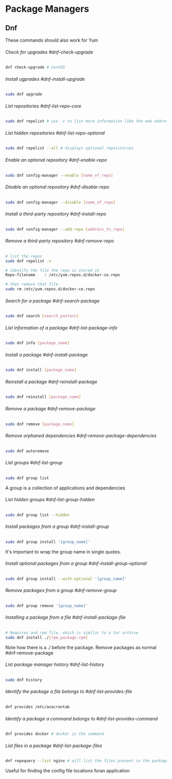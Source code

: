 # Package Managers
## Dnf 
These commands should also work for Yum

###### Check for upgrades #dnf-check-upgrade
``` sh
dnf check-upgrade # CentOS
```

###### Install ugprades #dnf-install-upgrade 
``` sh
sudo dnf upgrade
```

###### List repositories #dnf-list-repo-core
``` sh
sudo dnf repolist # use -v to list more information like the web addresses
```
###### List hidden repositories #dnf-list-repo-optional 
```sh
sudo dnf repolist --all # displays optional repositories
```

###### Enable an optional repository #dnf-enable-repo
``` sh
sudo dnf config-manager --enable [name_of_repo]
```
###### Disable an optional repository #dnf-disable-repo
``` sh
sudo dnf config-manager --disable [name_of_repo]
```
###### Install a third-party repository #dnf-install-repo
``` sh
sudo dnf config-manager --add-repo [address_to_repo]
```

###### Remove a third-party repository #dnf-remove-repo
``` sh
# list the repos
sudo dnf repolist -v

# identify the file the repo is stored in
Repo-filename    : /etc/yum.repos.d/docker-ce.repo

# then remove that file
sudo rm /etc/yum.repos.d/docker-ce.repo
```

###### Search for a package #dnf-search-package
``` sh
sudo dnf search [search_pattern]
```

###### List information of a package #dnf-list-package-info
```sh
sudo dnf info [package_name]
```

###### Install a package #dnf-install-package
```sh
sudo dnf install [package_name]
```

###### Reinstall a package #dnf-reinstall-package
```sh
sudo dnf reinstall [package_name]
```

###### Remove a package #dnf-remove-package
``` sh
sudo dnf remove [package_name]
```

###### Remove orphaned dependencies #dnf-remove-package-dependencies
``` sh
sudo dnf autoremove
```

###### List groups #dnf-list-group 
```sh
sudo dnf group list
```
A group is a collection of applications and dependencies

###### List hidden groups  #dnf-list-group-hidden
``` sh
sudo dnf group list --hidden
```

###### Install packages from a group #dnf-install-group
``` sh
sudo dnf group install '[group_name]'
```
It's important to wrap the group name in single quotes.

###### Install optional packages from a group #dnf-install-group-optional
``` sh
sudo dnf group install --with-optional '[group_name]' 
```

###### Remove packages from a group #dnf-remove-group
``` sh
sudo dnf group remove '[group_name]'
```

###### Installing a package from a file #dnf-install-package-file
``` sh
# Requires and rpm file, which is similar to a tar archive
sudo dnf install ./[rpm_package.rpm]
```
Note how there is a ./ before the package. Remove packages as normal #dnf-remove-package 

###### List package manager history #dnf-list-history
```sh 
sudo dnf history
```

###### Identify the package a file belongs to #dnf-list-provides-file
```sh
dnf provides /etc/anacrontab 
```

###### Identify a package a command belongs to #dnf-list-provides-command
```sh
dnf provides docker # docker is the command 
```


###### List files in a package #dnf-list-package-files
``` sh
dnf repoquery --list nginx # will list the files present in the package
```
Useful for finding the config file locations foran application